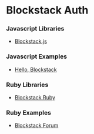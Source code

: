 # Blockstack Auth

### Javascript Libraries

- [Blockstack.js](https://github.com/blockstack/blockstack.js)

### Javascript Examples

- [Hello, Blockstack](https://github.com/blockstack/blockstack.js/blob/master/tests/browserTests/auth/app.js#L18)

### Ruby Libraries

- [Blockstack Ruby](https://github.com/blockstack/blockstack-ruby)

### Ruby Examples

- [Blockstack Forum](https://forum.blockstack.org)
